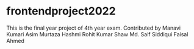 # frontendproject2022
This is the final year project of 4th year exam. Contributed by Manavi Kumari Asim Murtaza Hashmi Rohit Kumar Shaw Md. Saif Siddiqui Faisal Ahmed
